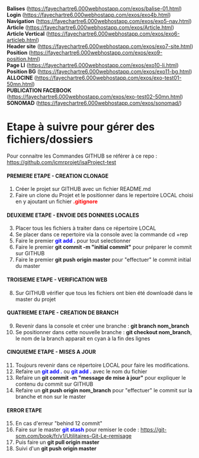<b>Balises</b> (https://fayechartre6.000webhostapp.com/exos/balise-01.html)<br>
<b>Login</b> (https://fayechartre6.000webhostapp.com/exos/exo4b.html)<br>
<b>Navigation</b> (https://fayechartre6.000webhostapp.com/exos/exo5-nav.html)<br>
<b>Article</b> (https://fayechartre6.000webhostapp.com/exos/Article.html)<br>
<b>Article Vertical</b> (https://fayechartre6.000webhostapp.com/exos/exo6-articleb.html)<br>
<b>Header site</b> (https://fayechartre6.000webhostapp.com/exos/exo7-site.html)<br>
<b>Position</b> (https://fayechartre6.000webhostapp.com/exos/exo9-position.html)<br>
<b>Page LI</b> (https://fayechartre6.000webhostapp.com/exos/exo10-li.html)<br>
<b>Position BG</b> (https://fayechartre6.000webhostapp.com/exos/exo11-bg.html)<br>
<b>ALLOCINE</b> (https://fayechartre6.000webhostapp.com/exos/exo-test01-50mn.html)<br>
<b>PUBLICATION FACEBOOK</b> (https://fayechartre6.000webhostapp.com/exos/exo-test02-50mn.html)<br>
<b>SONOMAD</b> (https://fayechartre6.000webhostapp.com/exos/sonomad/)<br>

# Etape à suivre pour gérer des fichiers/dossiers
Pour connaitre les Commandes GITHUB se référer à ce repo : https://github.com/icmrprojet/isaProject-test 

#### PREMIERE ETAPE - CREATION CLONAGE
1. Créer le projet sur GITHUB avec un fichier README.md
2. Faire un clone du Projet et le positionner dans le repertoire LOCAL choisi en y ajoutant un fichier <b style="color:red">.gitignore</b>

#### DEUXIEME ETAPE - ENVOIE DES DONNEES LOCALES
3. Placer tous les fichiers à traiter dans ce répertoire LOCAL
4. Se placer dans ce repertoire via la console avec la commande cd +rep
5. Faire le premier <b style="color:blue">git add .</b> pour tout selectionner
6. Faire le premier <b>git commit -m "initial commit"</b> pour préparer le commit sur GITHUB
7. Faire le premier <b>git push origin master</b> pour "effectuer" le commit initial du master

#### TROISIEME ETAPE - VERIFICATION WEB
8. Sur GITHUB vérifier que tous les fichiers ont bien été downloadé dans le master du projet

#### QUATRIEME ETAPE - CREATION DE BRANCH
9. Revenir dans la console et créer une branche : <b>git branch nom_branch</b>
10. Se positionner dans cette nouvelle branche : <b>git checkout nom_branch</b>, le nom de la branch apparait en cyan à la fin des lignes

#### CINQUIEME ETAPE - MISES A JOUR
11. Toujours revenir dans ce répertoire LOCAL pour faire les modifications.
12. Refaire un <b style="color:blue">git add .</b> ou <b style="color:blue">git add .</b> avec le nom du fichier
13. Refaire un <b>git commit -m "message de mise à jour"</b> pour expliquer le contenu du commit sur GITHUB
14. Refaire un <b>git push origin nom_branch</b> pour "effectuer" le commit sur la branche et non sur le master

#### ERROR ETAPE 
15. En cas d'erreur "behind 12 commit"
16. Faire sur le master <b style="color:blue">git stash</b> pour remiser le code : https://git-scm.com/book/fr/v1/Utilitaires-Git-Le-remisage
17. Puis faire un <b>git pull origin master</b>
18. Suivi d'un <b>git push origin master</b>


